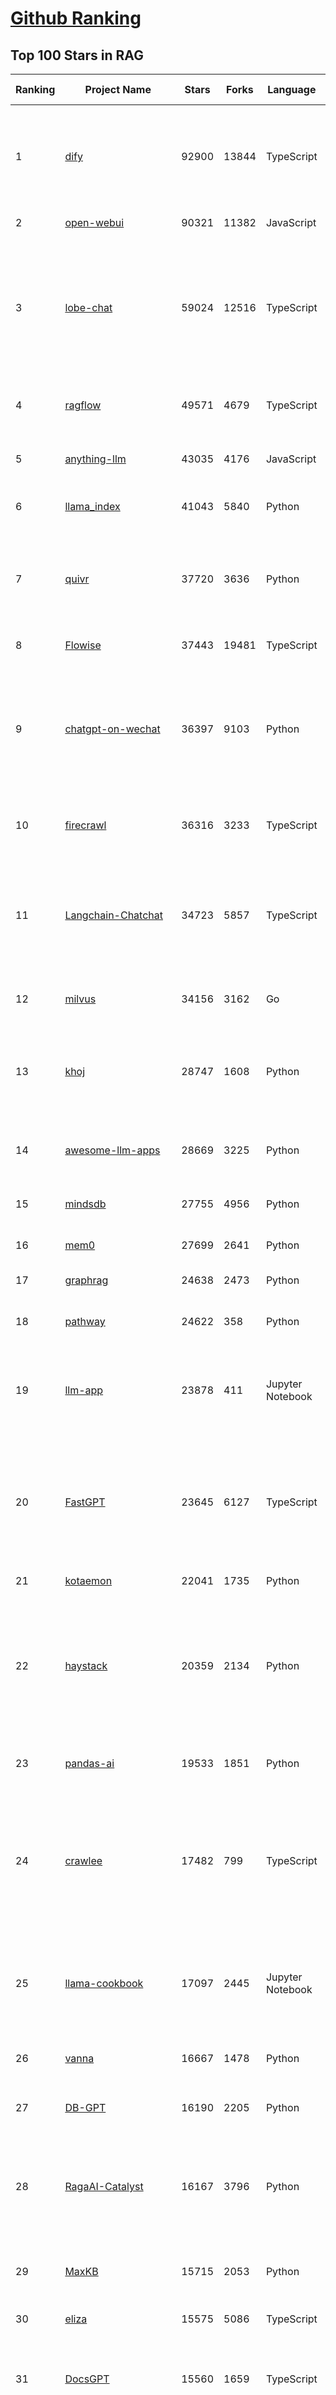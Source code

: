 [Github Ranking](../README.md)
==========

## Top 100 Stars in RAG

| Ranking | Project Name | Stars | Forks | Language | Open Issues | Description | Last Commit |
| ------- | ------------ | ----- | ----- | -------- | ----------- | ----------- | ----------- |
| 1 | [dify](https://github.com/langgenius/dify) | 92900 | 13844 | TypeScript | 589 | Dify is an open-source LLM app development platform. Dify's intuitive interface combines AI workflow, RAG pipeline, agent capabilities, model management, observability features and more, letting you quickly go from prototype to production. | 2025-04-19T14:04:14Z |
| 2 | [open-webui](https://github.com/open-webui/open-webui) | 90321 | 11382 | JavaScript | 149 | User-friendly AI Interface (Supports Ollama, OpenAI API, ...) | 2025-04-19T18:33:02Z |
| 3 | [lobe-chat](https://github.com/lobehub/lobe-chat) | 59024 | 12516 | TypeScript | 696 | 🤯 Lobe Chat - an open-source, modern-design AI chat framework. Supports Multi AI Providers( OpenAI / Claude 3 / Gemini / Ollama / DeepSeek / Qwen), Knowledge Base (file upload / knowledge management / RAG ), Multi-Modals (Plugins/Artifacts) and Thinking. One-click FREE deployment of your private ChatGPT/ Claude / DeepSeek application. | 2025-04-20T01:55:55Z |
| 4 | [ragflow](https://github.com/infiniflow/ragflow) | 49571 | 4679 | TypeScript | 1852 | RAGFlow is an open-source RAG (Retrieval-Augmented Generation) engine based on deep document understanding. | 2025-04-19T13:08:36Z |
| 5 | [anything-llm](https://github.com/Mintplex-Labs/anything-llm) | 43035 | 4176 | JavaScript | 242 | The all-in-one Desktop & Docker AI application with built-in RAG, AI agents, No-code agent builder, MCP compatibility,  and more. | 2025-04-18T23:35:38Z |
| 6 | [llama_index](https://github.com/run-llama/llama_index) | 41043 | 5840 | Python | 498 | LlamaIndex is the leading framework for building LLM-powered agents over your data. | 2025-04-17T22:32:17Z |
| 7 | [quivr](https://github.com/QuivrHQ/quivr) | 37720 | 3636 | Python | 8 | Opiniated RAG for integrating GenAI in your apps 🧠   Focus on your product rather than the RAG. Easy integration in existing products with customisation!  Any LLM: GPT4, Groq, Llama. Any Vectorstore: PGVector, Faiss. Any Files. Anyway you want.  | 2025-04-18T07:41:59Z |
| 8 | [Flowise](https://github.com/FlowiseAI/Flowise) | 37443 | 19481 | TypeScript | 536 | Drag & drop UI to build your customized LLM flow | 2025-04-19T06:12:52Z |
| 9 | [chatgpt-on-wechat](https://github.com/zhayujie/chatgpt-on-wechat) | 36397 | 9103 | Python | 283 | 基于大模型搭建的聊天机器人，同时支持 微信公众号、企业微信应用、飞书、钉钉 等接入，可选择GPT4.1/GPT-4o/GPT-o1/ DeepSeek/Claude/文心一言/讯飞星火/通义千问/ Gemini/GLM-4/Kimi/LinkAI，能处理文本、语音和图片，访问操作系统和互联网，支持基于自有知识库进行定制企业智能客服。 | 2025-04-15T01:54:24Z |
| 10 | [firecrawl](https://github.com/mendableai/firecrawl) | 36316 | 3233 | TypeScript | 152 | 🔥 Turn entire websites into LLM-ready markdown or structured data. Scrape, crawl and extract with a single API. | 2025-04-19T19:53:47Z |
| 11 | [Langchain-Chatchat](https://github.com/chatchat-space/Langchain-Chatchat) | 34723 | 5857 | TypeScript | 194 | Langchain-Chatchat（原Langchain-ChatGLM）基于 Langchain 与 ChatGLM, Qwen 与 Llama 等语言模型的 RAG 与 Agent 应用 \| Langchain-Chatchat (formerly langchain-ChatGLM), local knowledge based LLM (like ChatGLM, Qwen and Llama) RAG and Agent app with langchain  | 2025-03-25T15:45:51Z |
| 12 | [milvus](https://github.com/milvus-io/milvus) | 34156 | 3162 | Go | 661 | Milvus is a high-performance, cloud-native vector database built for scalable vector ANN search | 2025-04-18T08:14:35Z |
| 13 | [khoj](https://github.com/khoj-ai/khoj) | 28747 | 1608 | Python | 66 | Your AI second brain. Self-hostable. Get answers from the web or your docs. Build custom agents, schedule automations, do deep research. Turn any online or local LLM into your personal, autonomous AI (gpt, claude, gemini, llama, qwen, mistral). Get started - free. | 2025-04-19T13:39:26Z |
| 14 | [awesome-llm-apps](https://github.com/Shubhamsaboo/awesome-llm-apps) | 28669 | 3225 | Python | 4 | Collection of awesome LLM apps with AI Agents and RAG using OpenAI, Anthropic, Gemini and opensource models. | 2025-04-17T21:26:28Z |
| 15 | [mindsdb](https://github.com/mindsdb/mindsdb) | 27755 | 4956 | Python | 63 | AI's query engine - Platform for building AI that can learn and answer questions over large scale federated data. | 2025-04-19T20:36:15Z |
| 16 | [mem0](https://github.com/mem0ai/mem0) | 27699 | 2641 | Python | 244 | The Memory layer for AI Agents | 2025-04-19T05:29:51Z |
| 17 | [graphrag](https://github.com/microsoft/graphrag) | 24638 | 2473 | Python | 150 | A modular graph-based Retrieval-Augmented Generation (RAG) system | 2025-04-17T19:54:29Z |
| 18 | [pathway](https://github.com/pathwaycom/pathway) | 24622 | 358 | Python | 40 | Python ETL framework for stream processing, real-time analytics, LLM pipelines, and RAG. | 2025-04-19T05:11:30Z |
| 19 | [llm-app](https://github.com/pathwaycom/llm-app) | 23878 | 411 | Jupyter Notebook | 5 | Ready-to-run cloud templates for RAG, AI pipelines, and enterprise search with live data. 🐳Docker-friendly.⚡Always in sync with Sharepoint, Google Drive, S3, Kafka, PostgreSQL, real-time data APIs, and more. | 2025-04-11T17:02:33Z |
| 20 | [FastGPT](https://github.com/labring/FastGPT) | 23645 | 6127 | TypeScript | 483 | FastGPT is a knowledge-based platform built on the LLMs, offers a comprehensive suite of out-of-the-box capabilities such as data processing, RAG retrieval, and visual AI workflow orchestration, letting you easily develop and deploy complex question-answering systems without the need for extensive setup or configuration. | 2025-04-18T18:10:37Z |
| 21 | [kotaemon](https://github.com/Cinnamon/kotaemon) | 22041 | 1735 | Python | 177 | An open-source RAG-based tool for chatting with your documents. | 2025-04-15T08:54:24Z |
| 22 | [haystack](https://github.com/deepset-ai/haystack) | 20359 | 2134 | Python | 112 | AI orchestration framework to build customizable, production-ready LLM applications. Connect components (models, vector DBs, file converters) to pipelines or agents that can interact with your data. With advanced retrieval methods, it's best suited for building RAG, question answering, semantic search or conversational agent chatbots. | 2025-04-18T08:10:09Z |
| 23 | [pandas-ai](https://github.com/sinaptik-ai/pandas-ai) | 19533 | 1851 | Python | 18 | Chat with your database or your datalake (SQL, CSV, parquet). PandasAI makes data analysis conversational using LLMs and RAG. | 2025-04-14T08:07:44Z |
| 24 | [crawlee](https://github.com/apify/crawlee) | 17482 | 799 | TypeScript | 136 | Crawlee—A web scraping and browser automation library for Node.js to build reliable crawlers. In JavaScript and TypeScript. Extract data for AI, LLMs, RAG, or GPTs. Download HTML, PDF, JPG, PNG, and other files from websites. Works with Puppeteer, Playwright, Cheerio, JSDOM, and raw HTTP. Both headful and headless mode. With proxy rotation. | 2025-04-18T08:13:57Z |
| 25 | [llama-cookbook](https://github.com/meta-llama/llama-cookbook) | 17097 | 2445 | Jupyter Notebook | 15 | Welcome to the Llama Cookbook! This is your go to guide for Building with Llama: Getting started with Inference, Fine-Tuning, RAG. We also show you how to solve end to end problems using Llama model family and using them on various provider services   | 2025-04-17T15:44:27Z |
| 26 | [vanna](https://github.com/vanna-ai/vanna) | 16667 | 1478 | Python | 155 | 🤖 Chat with your SQL database 📊. Accurate Text-to-SQL Generation via LLMs using RAG 🔄. | 2025-04-10T03:18:09Z |
| 27 | [DB-GPT](https://github.com/eosphoros-ai/DB-GPT) | 16190 | 2205 | Python | 351 | AI Native Data App Development framework with AWEL(Agentic Workflow Expression Language) and Agents | 2025-04-17T04:44:51Z |
| 28 | [RagaAI-Catalyst](https://github.com/raga-ai-hub/RagaAI-Catalyst) | 16167 | 3796 | Python | 6 | Python SDK for Agent AI Observability, Monitoring and Evaluation Framework. Includes features like agent, llm and tools tracing, debugging multi-agentic system, self-hosted dashboard and advanced analytics with timeline and execution graph view  | 2025-04-17T09:12:44Z |
| 29 | [MaxKB](https://github.com/1Panel-dev/MaxKB) | 15715 | 2053 | Python | 128 | 💬 MaxKB is an open-source AI assistant for enterprise. It seamlessly integrates RAG pipelines, supports robust workflows, and provides MCP tool-use capabilities. | 2025-04-18T13:16:40Z |
| 30 | [eliza](https://github.com/elizaOS/eliza) | 15575 | 5086 | TypeScript | 38 | Autonomous agents for everyone | 2025-04-19T11:42:17Z |
| 31 | [DocsGPT](https://github.com/arc53/DocsGPT) | 15560 | 1659 | TypeScript | 30 | DocsGPT is an open-source genAI tool that helps users get reliable answers from knowledge source, while avoiding hallucinations. It enables private and reliable information retrieval, with tooling and agentic system capability built in. | 2025-04-19T22:39:17Z |
| 32 | [RAG_Techniques](https://github.com/NirDiamant/RAG_Techniques) | 15376 | 1528 | Jupyter Notebook | 2 | This repository showcases various advanced techniques for Retrieval-Augmented Generation (RAG) systems. RAG systems combine information retrieval with generative models to provide accurate and contextually rich responses. | 2025-04-16T22:47:52Z |
| 33 | [LightRAG](https://github.com/HKUDS/LightRAG) | 15354 | 2098 | Python | 224 | "LightRAG: Simple and Fast Retrieval-Augmented Generation" | 2025-04-20T03:21:22Z |
| 34 | [llmware](https://github.com/llmware-ai/llmware) | 13385 | 2148 | Python | 65 | Unified framework for building enterprise RAG pipelines with small, specialized models | 2025-04-10T19:51:54Z |
| 35 | [onyx](https://github.com/onyx-dot-app/onyx) | 12689 | 1642 | Python | 234 | Gen-AI Chat for Teams - Think ChatGPT if it had access to your team's unique knowledge. | 2025-04-20T02:17:47Z |
| 36 | [mastra](https://github.com/mastra-ai/mastra) | 12139 | 638 | TypeScript | 81 | The TypeScript AI agent framework. ⚡ Assistants, RAG, observability. Supports any LLM: GPT-4, Claude, Gemini, Llama. | 2025-04-19T17:26:52Z |
| 37 | [txtai](https://github.com/neuml/txtai) | 10750 | 685 | Python | 6 | 💡 All-in-one open-source embeddings database for semantic search, LLM orchestration and language model workflows | 2025-04-15T16:38:34Z |
| 38 | [orama](https://github.com/oramasearch/orama) | 9280 | 333 | TypeScript | 34 | 🌌  A complete search engine and RAG pipeline in your browser, server or edge network with support for full-text, vector, and hybrid search in less than 2kb. | 2025-04-16T06:54:52Z |
| 39 | [ragas](https://github.com/explodinggradients/ragas) | 8866 | 888 | Python | 327 | Supercharge Your LLM Application Evaluations 🚀 | 2025-04-16T13:09:01Z |
| 40 | [bisheng](https://github.com/dataelement/bisheng) | 8085 | 1347 | TypeScript | 88 | BISHENG is an open LLM devops platform for next generation Enterprise AI applications. Powerful and comprehensive features include: GenAI workflow, RAG, Agent, Unified model management, Evaluation, SFT, Dataset Management, Enterprise-level System Management, Observability and more. | 2025-04-19T08:39:40Z |
| 41 | [ai-engineering-hub](https://github.com/patchy631/ai-engineering-hub) | 8066 | 1378 | Jupyter Notebook | 17 | In-depth tutorials on LLMs, RAGs and real-world AI agent applications. | 2025-04-11T12:04:19Z |
| 42 | [reor](https://github.com/reorproject/reor) | 7842 | 469 | JavaScript | 106 | Private & local AI personal knowledge management app for high entropy people. | 2025-04-13T21:57:37Z |
| 43 | [llm-universe](https://github.com/datawhalechina/llm-universe) | 7754 | 877 | Jupyter Notebook | 4 | 本项目是一个面向小白开发者的大模型应用开发教程，在线阅读地址：https://datawhalechina.github.io/llm-universe/ | 2025-04-03T02:52:46Z |
| 44 | [WrenAI](https://github.com/Canner/WrenAI) | 7536 | 707 | TypeScript | 137 | 🤖 Open-source GenBI AI Agent that empowers data-driven teams to chat with their data to generate Text-to-SQL, charts, spreadsheets, reports, dashboards and BI. 📈📊📋🧑‍💻 | 2025-04-19T01:07:43Z |
| 45 | [Upsonic](https://github.com/Upsonic/Upsonic) | 7343 | 686 | Python | 31 | The most reliable AI agent framework that supports MCP. | 2025-04-19T21:14:30Z |
| 46 | [paper-qa](https://github.com/Future-House/paper-qa) | 7186 | 706 | Python | 115 | High accuracy RAG for answering questions from scientific documents with citations | 2025-04-16T20:03:32Z |
| 47 | [Verba](https://github.com/weaviate/Verba) | 7040 | 767 | Python | 46 | Retrieval Augmented Generation (RAG) chatbot powered by Weaviate | 2025-03-24T15:19:15Z |
| 48 | [opik](https://github.com/comet-ml/opik) | 6606 | 475 | Python | 60 | Debug, evaluate, and monitor your LLM applications, RAG systems, and agentic workflows with comprehensive tracing, automated evaluations, and production-ready dashboards. | 2025-04-20T00:23:46Z |
| 49 | [Qwen-Agent](https://github.com/QwenLM/Qwen-Agent) | 6561 | 605 | Python | 233 | Agent framework and applications built upon Qwen>=2.0, featuring Function Calling, Code Interpreter, RAG, and Chrome extension. | 2025-04-15T13:24:55Z |
| 50 | [KAG](https://github.com/OpenSPG/KAG) | 6541 | 455 | Python | 105 | KAG is a logical form-guided reasoning and retrieval framework based on OpenSPG engine and LLMs.  It is used to build logical reasoning and factual Q&A solutions for professional domain knowledge bases. It can effectively overcome the shortcomings of the traditional RAG vector similarity calculation model. | 2025-04-18T09:30:46Z |
| 51 | [aichat](https://github.com/sigoden/aichat) | 6483 | 423 | Rust | 0 | All-in-one LLM CLI tool featuring Shell Assistant, Chat-REPL, RAG, AI Tools & Agents, with access to OpenAI, Claude, Gemini, Ollama, Groq, and more. | 2025-04-14T00:47:22Z |
| 52 | [R2R](https://github.com/SciPhi-AI/R2R) | 6475 | 501 | Python | 76 | SoTA production-ready AI retrieval system. Agentic Retrieval-Augmented Generation (RAG) with a RESTful API. | 2025-04-18T06:34:50Z |
| 53 | [rags](https://github.com/run-llama/rags) | 6449 | 663 | Python | 29 | Build ChatGPT over your data, all with natural language | 2024-04-05T05:36:59Z |
| 54 | [postgresml](https://github.com/postgresml/postgresml) | 6240 | 316 | Rust | 78 | Postgres with GPUs for ML/AI apps. | 2025-04-16T01:12:18Z |
| 55 | [promptfoo](https://github.com/promptfoo/promptfoo) | 6233 | 513 | TypeScript | 152 | Test your prompts, agents, and RAGs. Red teaming, pentesting, and vulnerability scanning for LLMs. Compare performance of GPT, Claude, Gemini, Llama, and more. Simple declarative configs with command line and CI/CD integration. | 2025-04-19T18:24:11Z |
| 56 | [LaVague](https://github.com/lavague-ai/LaVague) | 6017 | 545 | Python | 86 | Large Action Model framework to develop AI Web Agents | 2025-01-21T13:41:48Z |
| 57 | [superagent](https://github.com/superagent-ai/superagent) | 5763 | 873 | TypeScript | 56 | 🥷 Run AI-agents with an API | 2025-04-01T07:49:39Z |
| 58 | [TEN-Agent](https://github.com/TEN-framework/TEN-Agent) | 5634 | 639 | Python | 70 | TEN Agent is a conversational voice AI agent powered by TEN, integrating Deepseek, Gemini, OpenAI, RTC, and hardware like ESP32. It enables realtime AI capabilities like  seeing, hearing, and speaking, and is fully compatible with platforms like Dify and Coze. | 2025-04-19T16:04:14Z |
| 59 | [deep-searcher](https://github.com/zilliztech/deep-searcher) | 5535 | 535 | Python | 24 | Open Source Deep Research Alternative to Reason and Search on Private Data. Written in Python. | 2025-04-18T03:22:27Z |
| 60 | [crawlee-python](https://github.com/apify/crawlee-python) | 5534 | 373 | Python | 80 | Crawlee—A web scraping and browser automation library for Python to build reliable crawlers. Extract data for AI, LLMs, RAG, or GPTs. Download HTML, PDF, JPG, PNG, and other files from websites. Works with BeautifulSoup, Playwright, and raw HTTP. Both headful and headless mode. With proxy rotation. | 2025-04-17T13:10:55Z |
| 61 | [TaskingAI](https://github.com/TaskingAI/TaskingAI) | 5100 | 324 | Python | 26 | The open source platform for AI-native application development. | 2024-12-02T22:18:38Z |
| 62 | [superduper](https://github.com/superduper-io/superduper) | 5034 | 492 | Python | 91 | Superduper: End-to-end framework for building custom AI applications and agents. | 2025-04-19T10:19:27Z |
| 63 | [awesome-LLM-resourses](https://github.com/WangRongsheng/awesome-LLM-resourses) | 4820 | 493 | None | 0 | 🧑‍🚀 全世界最好的LLM资料总结（数据处理、模型训练、模型部署、o1 模型、MCP、小语言模型、视觉语言模型） \| Summary of the world's best LLM resources.  | 2025-04-20T03:18:35Z |
| 64 | [pgai](https://github.com/timescale/pgai) | 4702 | 249 | PLpgSQL | 23 | A suite of tools to develop RAG, semantic search, and other AI applications more easily with PostgreSQL | 2025-04-19T20:43:50Z |
| 65 | [pyspur](https://github.com/PySpur-Dev/pyspur) | 4590 | 319 | TypeScript | 19 | A visual playground for agentic workflows: Iterate over your agents 10x faster | 2025-04-07T05:00:07Z |
| 66 | [sparrow](https://github.com/katanaml/sparrow) | 4478 | 451 | Python | 0 | Data processing with ML, LLM and Vision LLM | 2025-04-18T10:54:15Z |
| 67 | [obsidian-copilot](https://github.com/logancyang/obsidian-copilot) | 4457 | 329 | TypeScript | 200 | THE Copilot in Obsidian | 2025-04-18T23:28:04Z |
| 68 | [ragapp](https://github.com/ragapp/ragapp) | 4194 | 475 | TypeScript | 49 | The easiest way to use Agentic RAG in any enterprise | 2025-01-22T14:23:25Z |
| 69 | [trafilatura](https://github.com/adbar/trafilatura) | 4149 | 289 | Python | 79 | Python & Command-line tool to gather text and metadata on the Web: Crawling, scraping, extraction, output as CSV, JSON, HTML, MD, TXT, XML | 2025-03-17T12:49:40Z |
| 70 | [graphiti](https://github.com/getzep/graphiti) | 4064 | 316 | Python | 17 | Build Real-Time Knowledge Graphs for AI Agents | 2025-04-18T17:07:31Z |
| 71 | [cognita](https://github.com/truefoundry/cognita) | 4009 | 328 | Python | 11 | RAG (Retrieval Augmented Generation) Framework for building modular, open source applications for production by TrueFoundry  | 2025-02-21T11:10:29Z |
| 72 | [rag-from-scratch](https://github.com/langchain-ai/rag-from-scratch) | 3920 | 1150 | Jupyter Notebook | 20 | None | 2024-07-09T21:45:44Z |
| 73 | [potpie](https://github.com/potpie-ai/potpie) | 3883 | 360 | Python | 37 | Prompt-To-Agent : Create custom engineering agents for your codebase | 2025-04-19T14:21:28Z |
| 74 | [AutoRAG](https://github.com/Marker-Inc-Korea/AutoRAG) | 3833 | 305 | Python | 120 | AutoRAG: An Open-Source Framework for Retrieval-Augmented Generation (RAG) Evaluation & Optimization with AutoML-Style Automation | 2025-03-03T06:32:15Z |
| 75 | [llm-twin-course](https://github.com/decodingml/llm-twin-course) | 3820 | 634 | Python | 4 | 🤖 𝗟𝗲𝗮𝗿𝗻 for 𝗳𝗿𝗲𝗲 how to 𝗯𝘂𝗶𝗹𝗱 an end-to-end 𝗽𝗿𝗼𝗱𝘂𝗰𝘁𝗶𝗼𝗻-𝗿𝗲𝗮𝗱𝘆 𝗟𝗟𝗠 & 𝗥𝗔𝗚 𝘀𝘆𝘀𝘁𝗲𝗺 using 𝗟𝗟𝗠𝗢𝗽𝘀 best practices: ~ 𝘴𝘰𝘶𝘳𝘤𝘦 𝘤𝘰𝘥𝘦 + 12 𝘩𝘢𝘯𝘥𝘴-𝘰𝘯 𝘭𝘦𝘴𝘴𝘰𝘯𝘴 | 2025-03-06T10:09:06Z |
| 76 | [gptme](https://github.com/gptme/gptme) | 3735 | 301 | Python | 59 | Your agent in your terminal, equipped with local tools: writes code, uses the terminal, browses the web, vision. | 2025-04-19T17:55:04Z |
| 77 | [refly](https://github.com/refly-ai/refly) | 3590 | 306 | TypeScript | 76 | 🎨 Refly is an open-source AI-native creation engine. Its intuitive free-form canvas interface combines multi-threaded dialogues, artifacts,  AI knowledge base integration, chrome extension clip & save,  contextual memory, intelligent search, WYSIWYG AI editor and more, empowering you to effortlessly transform ideas into production-ready content. | 2025-04-20T03:23:04Z |
| 78 | [GenAI-Showcase](https://github.com/mongodb-developer/GenAI-Showcase) | 3560 | 586 | Jupyter Notebook | 4 | GenAI Cookbook | 2025-04-17T22:51:30Z |
| 79 | [infinity](https://github.com/infiniflow/infinity) | 3510 | 337 | C++ | 97 | The AI-native database built for LLM applications, providing incredibly fast hybrid search of dense vector, sparse vector, tensor (multi-vector), and full-text | 2025-04-14T13:10:47Z |
| 80 | [casibase](https://github.com/casibase/casibase) | 3495 | 410 | Go | 30 | ⚡️AI Cloud OS: Open-source enterprise-level AI knowledge base and Manus-like agent management platform with admin UI, user management and Single-Sign-On⚡️, supports ChatGPT, Claude, DeepSeek R1, Llama, Ollama, HuggingFace, etc., chat bot demo: https://ai.casibase.com, admin UI demo: https://ai-admin.casibase.com | 2025-04-19T15:27:32Z |
| 81 | [dataherald](https://github.com/Dataherald/dataherald) | 3464 | 251 | Python | 6 | Interact with your SQL database, Natural Language to SQL using LLMs | 2024-07-24T17:37:41Z |
| 82 | [RAGatouille](https://github.com/AnswerDotAI/RAGatouille) | 3398 | 227 | Python | 84 | Easily use and train state of the art late-interaction retrieval methods (ColBERT) in any RAG pipeline. Designed for modularity and ease-of-use, backed by research. | 2025-02-11T04:31:38Z |
| 83 | [llm-graph-builder](https://github.com/neo4j-labs/llm-graph-builder) | 3332 | 564 | Jupyter Notebook | 49 | Neo4j graph construction from unstructured data using LLMs | 2025-04-18T13:18:25Z |
| 84 | [langroid](https://github.com/langroid/langroid) | 3231 | 315 | Python | 53 | Harness LLMs with Multi-Agent Programming | 2025-04-19T12:09:04Z |
| 85 | [Streamer-Sales](https://github.com/PeterH0323/Streamer-Sales) | 3172 | 492 | Python | 10 | Streamer-Sales 销冠 —— 卖货主播 LLM 大模型🛒🎁，一个能够根据给定的商品特点从激发用户购买意愿角度出发进行商品解说的卖货主播大模型。🚀⭐内含详细的数据生成流程❗ 📦另外还集成了 LMDeploy 加速推理🚀、RAG检索增强生成 📚、TTS文字转语音🔊、数字人生成 🦸、 Agent 使用网络查询实时信息🌐、ASR 语音转文字🎙️、Vue 生态搭建前端🍍、FastAPI 搭建后端🗝️、Docker-compose 打包部署🐋 | 2025-03-08T00:38:06Z |
| 86 | [fast-graphrag](https://github.com/circlemind-ai/fast-graphrag) | 3159 | 175 | Python | 23 | RAG that intelligently adapts to your use case, data, and queries | 2025-04-04T07:57:54Z |
| 87 | [LLM-Engineers-Handbook](https://github.com/PacktPublishing/LLM-Engineers-Handbook) | 3137 | 651 | Python | 11 | The LLM's practical guide: From the fundamentals to deploying advanced LLM and RAG apps to AWS using LLMOps best practices | 2025-03-08T15:54:34Z |
| 88 | [modelscope-agent](https://github.com/modelscope/modelscope-agent) | 3092 | 345 | Python | 71 | ModelScope-Agent: An agent framework connecting models in ModelScope with the world | 2025-02-27T10:30:32Z |
| 89 | [cohere-toolkit](https://github.com/cohere-ai/cohere-toolkit) | 3031 | 415 | TypeScript | 8 | Cohere Toolkit is a collection of prebuilt components enabling users to quickly build and deploy RAG applications. | 2025-04-18T18:13:25Z |
| 90 | [GenerativeAIExamples](https://github.com/NVIDIA/GenerativeAIExamples) | 3002 | 715 | Python | 35 | Generative AI reference workflows optimized for accelerated infrastructure and microservice architecture. | 2025-04-17T16:05:12Z |
| 91 | [eko](https://github.com/FellouAI/eko) | 2967 | 203 | TypeScript | 19 | Eko (Eko Keeps Operating) - Build Production-ready Agentic Workflow with Natural Language - eko.fellou.ai | 2025-04-19T14:13:26Z |
| 92 | [ChatRTX](https://github.com/NVIDIA/ChatRTX) | 2948 | 398 | Python | 42 | A developer reference project for creating Retrieval Augmented Generation (RAG) chatbots on Windows using TensorRT-LLM | 2025-04-02T14:27:02Z |
| 93 | [AdalFlow](https://github.com/SylphAI-Inc/AdalFlow) | 2925 | 255 | Python | 23 | AdalFlow: The library to build & auto-optimize LLM applications. | 2025-03-26T15:22:05Z |
| 94 | [rage](https://github.com/str4d/rage) | 2900 | 110 | Rust | 34 | A simple, secure and modern file encryption tool (and Rust library) with small explicit keys, no config options, and UNIX-style composability. | 2025-03-31T14:40:47Z |
| 95 | [nano-graphrag](https://github.com/gusye1234/nano-graphrag) | 2827 | 285 | Python | 59 | A simple, easy-to-hack GraphRAG implementation | 2025-04-12T13:32:11Z |
| 96 | [bRAG-langchain](https://github.com/BragAI/bRAG-langchain) | 2797 | 278 | Jupyter Notebook | 3 | Everything you need to know to build your own RAG application | 2025-03-26T10:34:30Z |
| 97 | [ruoyi-ai](https://github.com/ageerle/ruoyi-ai) | 2782 | 632 | Java | 18 | RuoYi AI 是一个全栈式 AI 开发平台，旨在帮助开发者快速构建和部署个性化的 AI 应用。 | 2025-04-18T03:11:55Z |
| 98 | [Sidekick](https://github.com/johnbean393/Sidekick) | 2771 | 106 | Swift | 13 | A native macOS app that allows users to chat with a local LLM that can respond with information from files, folders and websites on your Mac without installing any other software. Powered by llama.cpp. | 2025-04-19T07:42:28Z |
| 99 | [swirl-search](https://github.com/swirlai/swirl-search) | 2744 | 252 | Python | 0 | AI Search & RAG Without Moving Your Data. Get instant answers from your company's knowledge across 100+ apps while keeping data secure. Deploy in minutes, not months. | 2025-04-17T14:09:07Z |
| 100 | [tiny-universe](https://github.com/datawhalechina/tiny-universe) | 2734 | 284 | Python | 7 | 《大模型白盒子构建指南》：一个全手搓的Tiny-Universe | 2025-02-12T03:26:47Z |

